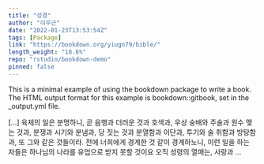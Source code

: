 ```yaml
---
title: "성경"
author: "이우근"
date: "2022-01-23T13:53:54Z"
tags: [Package]
link: "https://bookdown.org/yiugn79/bible/"
length_weight: "18.6%"
repo: "rstudio/bookdown-demo"
pinned: false
---
```


<p>This is a minimal example of using the bookdown package to write a book.
The HTML output format for this example is bookdown::gitbook,
set in the _output.yml file.</p> [...] 육체의 일은 분명하니, 곧 음행과 더러운 것과 호색과, 우상 숭배와 주술과 원수 맺는 것과, 분쟁과 시기와 분냄과, 당 짓는 것과 분열함과 이단과, 투기와 술 취함과 방탕함과, 또 그와 같은 것들이라. 전에 너희에게 경계한 것 같이 경계하노니, 이런 일을 하는 자들은 하나님의 나라를 유업으로 받지 못할 것이요 오직 성령의 열매는, 사랑과 ...
